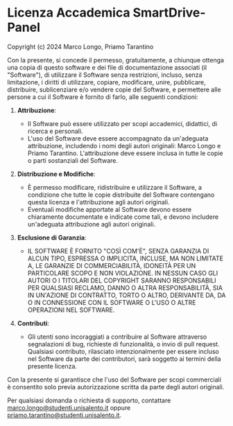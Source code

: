 # Licenza Accademica SmartDrive-Panel

Copyright (c) 2024 Marco Longo, Priamo Tarantino

Con la presente, si concede il permesso, gratuitamente, a chiunque ottenga una copia di questo software e dei file di documentazione associati (il "Software"), di utilizzare il Software senza restrizioni, incluso, senza limitazione, i diritti di utilizzare, copiare, modificare, unire, pubblicare, distribuire, sublicenziare e/o vendere copie del Software, e permettere alle persone a cui il Software è fornito di farlo, alle seguenti condizioni:

1. **Attribuzione**:
    - Il Software può essere utilizzato per scopi accademici, didattici, di ricerca e personali.
    - L'uso del Software deve essere accompagnato da un'adeguata attribuzione, includendo i nomi degli autori originali: Marco Longo e Priamo Tarantino. L'attribuzione deve essere inclusa in tutte le copie o parti sostanziali del Software.

2. **Distribuzione e Modifiche**:
    - È permesso modificare, ridistribuire e utilizzare il Software, a condizione che tutte le copie distribuite del Software contengano questa licenza e l'attribuzione agli autori originali.
    - Eventuali modifiche apportate al Software devono essere chiaramente documentate e indicate come tali, e devono includere un'adeguata attribuzione agli autori originali.

3. **Esclusione di Garanzia**:
    - IL SOFTWARE È FORNITO "COSÌ COM'È", SENZA GARANZIA DI ALCUN TIPO, ESPRESSA O IMPLICITA, INCLUSE, MA NON LIMITATE A, LE GARANZIE DI COMMERCIABILITÀ, IDONEITÀ PER UN PARTICOLARE SCOPO E NON VIOLAZIONE. IN NESSUN CASO GLI AUTORI O I TITOLARI DEL COPYRIGHT SARANNO RESPONSABILI PER QUALSIASI RECLAMO, DANNO O ALTRA RESPONSABILITÀ, SIA IN UN'AZIONE DI CONTRATTO, TORTO O ALTRO, DERIVANTE DA, DA O IN CONNESSIONE CON IL SOFTWARE O L'USO O ALTRE OPERAZIONI NEL SOFTWARE.

4. **Contributi**:
    - Gli utenti sono incoraggiati a contribuire al Software attraverso segnalazioni di bug, richieste di funzionalità, o invio di pull request. Qualsiasi contributo, rilasciato intenzionalmente per essere incluso nel Software da parte dei contributori, sarà soggetto ai termini della presente licenza.

Con la presente si garantisce che l'uso del Software per scopi commerciali è consentito solo previa autorizzazione scritta da parte degli autori originali.

Per qualsiasi domanda o richiesta di supporto, contattare [marco.longo@studenti.unisalento.it](mailto:marco.longo@studenti.unisalento.it) oppure [priamo.tarantino@studenti.unisalento.it](mailto:priamo.tarantino@studenti.unisalento.it).

